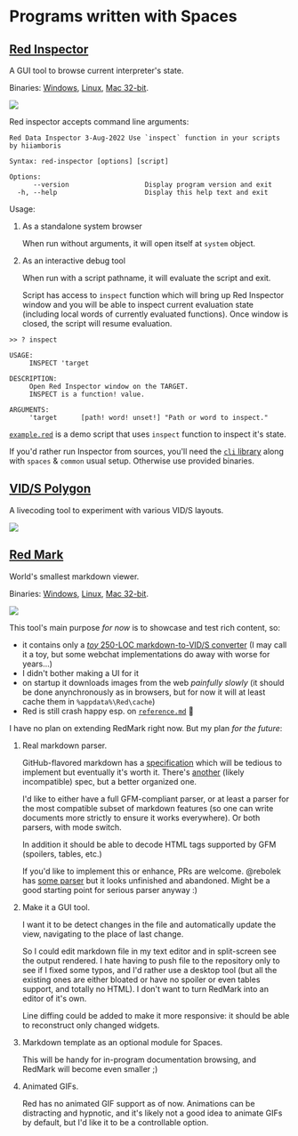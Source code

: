 # Programs written with Spaces

## [Red Inspector](red-inspector.red)

A GUI tool to browse current interpreter's state.

Binaries: [Windows](https://link.storjshare.io/raw/jx4mhyld6tltxxfjekouysbhziwa/bin/red-inspector.exe), [Linux](https://link.storjshare.io/raw/jx4mhyld6tltxxfjekouysbhziwa/bin/red-inspector), [Mac 32-bit](https://link.storjshare.io/raw/jx4mhyld6tltxxfjekouysbhziwa/bin/red-inspector-mac). 

![](https://link.storjshare.io/raw/jwtiabvp6myahg3zzf3q5zoii7la/gif/spaces/demo-red-inspector.gif)

Red inspector accepts command line arguments:
```
Red Data Inspector 3-Aug-2022 Use `inspect` function in your scripts by hiiamboris

Syntax: red-inspector [options] [script]

Options:
      --version                   Display program version and exit
  -h, --help                      Display this help text and exit
```

Usage:

1. As a standalone system browser

   When run without arguments, it will open itself at `system` object.

2. As an interactive debug tool

   When run with a script pathname, it will evaluate the script and exit.
   
   Script has access to `inspect` function which will bring up Red Inspector window and you will be able to inspect current evaluation state (including local words of currently evaluated functions). Once window is closed, the script will resume evaluation. 

```
>> ? inspect

USAGE:
     INSPECT 'target

DESCRIPTION:
     Open Red Inspector window on the TARGET.
     INSPECT is a function! value.

ARGUMENTS:
     'target      [path! word! unset!] "Path or word to inspect."
```
[`example.red`](example.red) is a demo script that uses `inspect` function to inspect it's state.

If you'd rather run Inspector from sources, you'll need the [`cli` library](https://gitlab.com/hiiamboris/red-cli/) along with `spaces` & `common` usual setup. Otherwise use provided binaries.

## [VID/S Polygon](vids-polygon.red)

A livecoding tool to experiment with various VID/S layouts.

![](https://link.storjshare.io/raw/jwtiabvp6myahg3zzf3q5zoii7la/gif/spaces/demo-vids-polygon.gif)


## [Red Mark](redmark.red)

World's smallest markdown viewer.

Binaries: [Windows](https://link.storjshare.io/raw/jx4mhyld6tltxxfjekouysbhziwa/bin/redmark.exe), [Linux](https://link.storjshare.io/raw/jx4mhyld6tltxxfjekouysbhziwa/bin/redmark), [Mac 32-bit](https://link.storjshare.io/raw/jx4mhyld6tltxxfjekouysbhziwa/bin/redmark-mac). 

![](https://link.storjshare.io/raw/jwtiabvp6myahg3zzf3q5zoii7la/gif/spaces/demo-redmark.gif)

This tool's main purpose *for now* is to showcase and test rich content, so:
- it contains only a [*toy* 250-LOC markdown-to-VID/S converter](toy-markdown.red) (I may call it a toy, but some webchat implementations do away with worse for years...)
- I didn't bother making a UI for it
- on startup it downloads images from the web *painfully slowly* (it should be done anynchronously as in browsers, but for now it will at least cache them in `%appdata%\Red\cache`)
- Red is still crash happy esp. on [`reference.md`](../reference.md) 🤷

I have no plan on extending RedMark right now. But my plan *for the future*: 

1. Real markdown parser.

   GitHub-flavored markdown has a [specification](https://github.github.com/gfm) which will be tedious to implement but eventually it's worth it. There's [another](https://spec-md.com/) (likely incompatible) spec, but a better organized one.
   
   I'd like to either have a full GFM-compliant parser, or at least a parser for the most compatible subset of markdown features (so one can write documents more strictly to ensure it works everywhere). Or both parsers, with mode switch.
   
   In addition it should be able to decode HTML tags supported by GFM (spoilers, tables, etc.)
   
   If you'd like to implement this or enhance, PRs are welcome. @rebolek has [some parser](https://gitlab.com/rebolek/castr/-/blob/5fca70c37ac1bdcfc45028b038f65f7ccc372342/mm.red) but it looks unfinished and abandoned. Might be a good starting point for serious parser anyway :)
   
2. Make it a GUI tool.

   I want it to be detect changes in the file and automatically update the view, navigating to the place of last change.

   So I could edit markdown file in my text editor and in split-screen see the output rendered. I hate having to push file to the repository only to see if I fixed some typos, and I'd rather use a desktop tool (but all the existing ones are either bloated or have no spoiler or even tables support, and totally no HTML). I don't want to turn RedMark into an editor of it's own.
   
   Line diffing could be added to make it more responsive: it should be able to reconstruct only changed widgets.
   
3. Markdown template as an optional module for Spaces.

   This will be handy for in-program documentation browsing, and RedMark will become even smaller ;)

4. Animated GIFs.

   Red has no animated GIF support as of now. Animations can be distracting and hypnotic, and it's likely not a good idea to animate GIFs by default, but I'd like it to be a controllable option.

